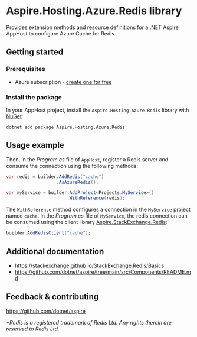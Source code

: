 # Aspire.Hosting.Azure.Redis library

Provides extension methods and resource definitions for a .NET Aspire AppHost to configure Azure Cache for Redis.

## Getting started

### Prerequisites

- Azure subscription - [create one for free](https://azure.microsoft.com/free/)

### Install the package

In your AppHost project, install the `Aspire.Hosting.Azure.Redis` library with [NuGet](https://www.nuget.org):

```dotnetcli
dotnet add package Aspire.Hosting.Azure.Redis
```

## Usage example

Then, in the _Program.cs_ file of `AppHost`, register a Redis server and consume the connection using the following methods:

```csharp
var redis = builder.AddRedis("cache")
                   .AsAzureRedis();

var myService = builder.AddProject<Projects.MyService>()
                       .WithReference(redis);
```

The `WithReference` method configures a connection in the `MyService` project named `cache`. In the _Program.cs_ file of `MyService`, the redis connection can be consumed using the client library [Aspire.StackExchange.Redis](https://www.nuget.org/packages/Aspire.StackExchange.Redis):

```csharp
builder.AddRedisClient("cache");
```

## Additional documentation

* https://stackexchange.github.io/StackExchange.Redis/Basics
* https://github.com/dotnet/aspire/tree/main/src/Components/README.md

## Feedback & contributing

https://github.com/dotnet/aspire

_*Redis is a registered trademark of Redis Ltd. Any rights therein are reserved to Redis Ltd._
